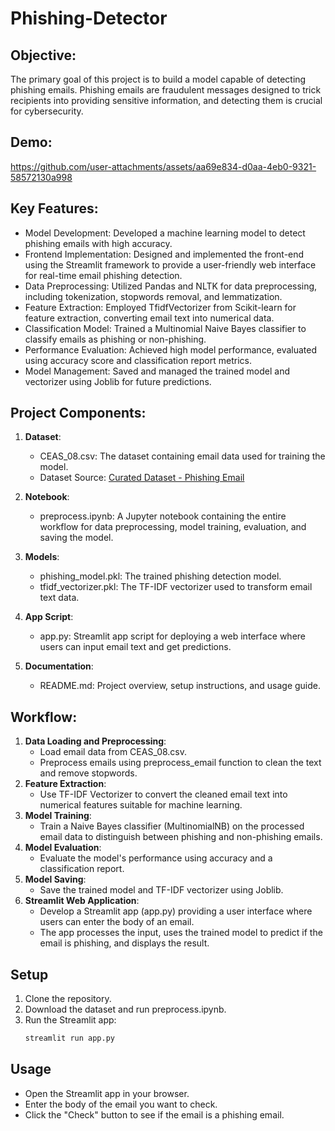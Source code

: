 # Phishing-Detector

## Objective:
The primary goal of this project is to build a model capable of detecting phishing emails. Phishing emails are fraudulent messages designed to trick recipients into providing sensitive information, and detecting them is crucial for cybersecurity.

## Demo:

https://github.com/user-attachments/assets/aa69e834-d0aa-4eb0-9321-58572130a998

## Key Features:
- Model Development: Developed a machine learning model to detect phishing emails with high accuracy.
- Frontend Implementation: Designed and implemented the front-end using the Streamlit framework to provide a user-friendly web interface for real-time email phishing detection.
- Data Preprocessing: Utilized Pandas and NLTK for data preprocessing, including tokenization, stopwords removal, and lemmatization.
- Feature Extraction: Employed TfidfVectorizer from Scikit-learn for feature extraction, converting email text into numerical data.
- Classification Model: Trained a Multinomial Naive Bayes classifier to classify emails as phishing or non-phishing.
- Performance Evaluation: Achieved high model performance, evaluated using accuracy score and classification report metrics.
- Model Management: Saved and managed the trained model and vectorizer using Joblib for future predictions.

## Project Components:

1. **Dataset**:
    - CEAS_08.csv: The dataset containing email data used for training the model.
    - Dataset Source: [Curated Dataset - Phishing Email](https://figshare.com/articles/dataset/Curated_Dataset_-_Phishing_Email/24899952?file=43817124)

2. **Notebook**:
    - preprocess.ipynb: A Jupyter notebook containing the entire workflow for data preprocessing, model training, evaluation, and saving the model.

3. **Models**:
    - phishing_model.pkl: The trained phishing detection model.
    - tfidf_vectorizer.pkl: The TF-IDF vectorizer used to transform email text data.

4. **App Script**:
    - app.py: Streamlit app script for deploying a web interface where users can input email text and get predictions.

5. **Documentation**:
    - README.md: Project overview, setup instructions, and usage guide.

## Workflow:

1. **Data Loading and Preprocessing**:
    - Load email data from CEAS_08.csv.
    - Preprocess emails using preprocess_email function to clean the text and remove stopwords.
2. **Feature Extraction**:
    - Use TF-IDF Vectorizer to convert the cleaned email text into numerical features suitable for machine learning.
3. **Model Training**:
    - Train a Naive Bayes classifier (MultinomialNB) on the processed email data to distinguish between phishing and non-phishing emails.
4. **Model Evaluation**:
    - Evaluate the model's performance using accuracy and a classification report.
5. **Model Saving**:
    - Save the trained model and TF-IDF vectorizer using Joblib.
6. **Streamlit Web Application**:
    - Develop a Streamlit app (app.py) providing a user interface where users can enter the body of an email.
    - The app processes the input, uses the trained model to predict if the email is phishing, and displays the result.

## Setup

1. Clone the repository.
2. Download the dataset and run preprocess.ipynb.
3. Run the Streamlit app:
    ```bash
    streamlit run app.py
    ```

## Usage

- Open the Streamlit app in your browser.
- Enter the body of the email you want to check.
- Click the "Check" button to see if the email is a phishing email.
